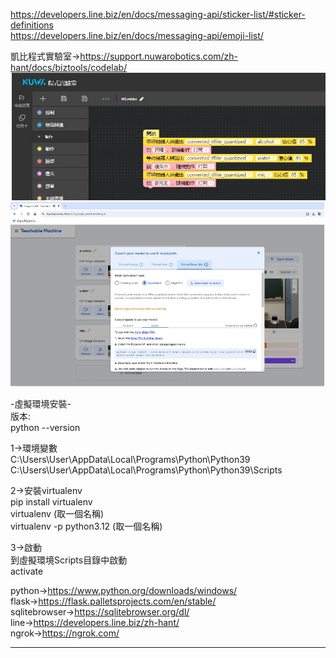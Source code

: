 https://developers.line.biz/en/docs/messaging-api/sticker-list/#sticker-definitions  
https://developers.line.biz/en/docs/messaging-api/emoji-list/  


凱比程式實驗室->https://support.nuwarobotics.com/zh-hant/docs/biztools/codelab/  
![image](do.jpg)  
![image](do01.jpg)  


-虛擬環境安裝-  
版本:  
python --version  
 
1->環境變數  
C:\Users\User\AppData\Local\Programs\Python\Python39  
C:\Users\User\AppData\Local\Programs\Python\Python39\Scripts  
  
2->安裝virtualenv  
pip install virtualenv  
virtualenv (取一個名稱)  
virtualenv -p python3.12 (取一個名稱)  
  
3->啟動  
到虛擬環境Scripts目錄中啟動  
activate  
  
python->https://www.python.org/downloads/windows/  
flask->https://flask.palletsprojects.com/en/stable/  
sqlitebrowser->https://sqlitebrowser.org/dl/  
line->https://developers.line.biz/zh-hant/  
ngrok->https://ngrok.com/  

------------------------------------------------------------------------------  
